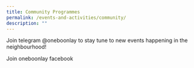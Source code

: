 ```yaml
---
title: Community Programmes
permalink: /events-and-activities/community/
description: ""
---
```

Join telegram @oneboonlay to stay tune to new events happening in the neighbourhood!

Join oneboonlay facebook


